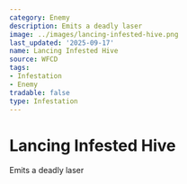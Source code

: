 ```yaml
---
category: Enemy
description: Emits a deadly laser
image: ../images/lancing-infested-hive.png
last_updated: '2025-09-17'
name: Lancing Infested Hive
source: WFCD
tags:
- Infestation
- Enemy
tradable: false
type: Infestation
---
```


# Lancing Infested Hive

Emits a deadly laser

